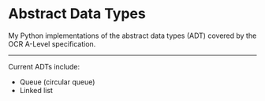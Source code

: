# Abstract Data Types
My Python implementations of the abstract data types (ADT) covered by the OCR A-Level specification.

---

Current ADTs include:
- Queue (circular queue)
- Linked list